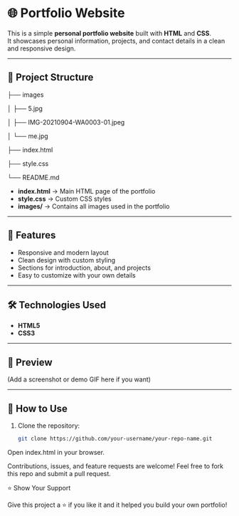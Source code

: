 # 🌐 Portfolio Website

This is a simple **personal portfolio website** built with **HTML** and **CSS**.  
It showcases personal information, projects, and contact details in a clean and responsive design.

---

## 📂 Project Structure


├── images

│ ├── 5.jpg

│ ├── IMG-20210904-WA0003-01.jpeg

│ └── me.jpg

├── index.html

├── style.css

└── README.md



- **index.html** → Main HTML page of the portfolio  
- **style.css** → Custom CSS styles  
- **images/** → Contains all images used in the portfolio  

---

## 🚀 Features

- Responsive and modern layout  
- Clean design with custom styling  
- Sections for introduction, about, and projects  
- Easy to customize with your own details  

---

## 🛠️ Technologies Used

- **HTML5**  
- **CSS3**  

---

## 📸 Preview

(Add a screenshot or demo GIF here if you want)

---

## 📍 How to Use

1. Clone the repository:  

   ```sh
   git clone https://github.com/your-username/your-repo-name.git
   ```

Open index.html in your browser.

Contributions, issues, and feature requests are welcome!
Feel free to fork this repo and submit a pull request.

⭐ Show Your Support

Give this project a ⭐️ if you like it and it helped you build your own portfolio!